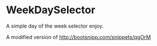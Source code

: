 # WeekDaySelector
A simple day of the week selector enjoy.

A modified version of http://bootsnipp.com/snippets/qgOrM 
